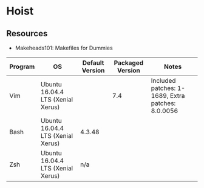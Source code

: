 # Hoist

## Resources
- Makeheads101: Makefiles for Dummies



| Program | OS                                | Default Version | Packaged Version | Notes                                             |
|---------|-----------------------------------|-----------------|------------------|---------------------------------------------------|
| Vim     | Ubuntu 16.04.4 LTS (Xenial Xerus) |                 | 7.4              | Included patches: 1-1689, Extra patches: 8.0.0056 |
| Bash    | Ubuntu 16.04.4 LTS (Xenial Xerus) | 4.3.48          |
| Zsh     | Ubuntu 16.04.4 LTS (Xenial Xerus) | n/a             |
